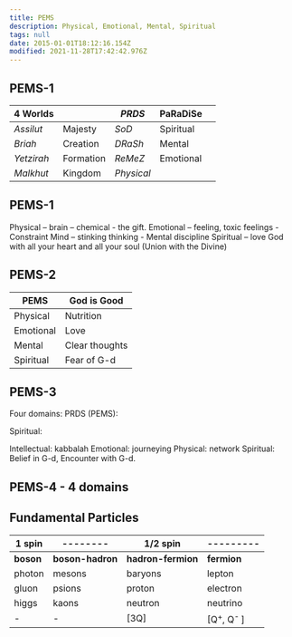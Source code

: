 ```yaml
---
title: PEMS
description: Physical, Emotional, Mental, Spiritual
tags: null
date: 2015-01-01T18:12:16.154Z
modified: 2021-11-28T17:42:42.976Z
---
```


## PEMS-1

| 4 Worlds   |           | _PRDS_     | PaRaDiSe  |     |
| ---------- | --------- | ---------- | --------- | --- |
| _Assilut_  | Majesty   | _SoD_      | Spiritual |
| _Briah_    | Creation  | _DRaSh_    | Mental    |
| _Yetzirah_ | Formation | _ReMeZ_    | Emotional |
| _Malkhut_  | Kingdom   | _Physical_ |

## PEMS-1

Physical – brain – chemical - the gift.
Emotional – feeling, toxic feelings - Constraint
Mind – stinking thinking - Mental discipline
Spiritual – love God with all your heart and all your soul (Union with the Divine)

## PEMS-2

| PEMS      | God is Good    |
| --------- | -------------- |
| Physical  | Nutrition      |
| Emotional | Love           |
| Mental    | Clear thoughts |
| Spiritual | Fear of G-d    |

## PEMS-3

Four domains: PRDS (PEMS):

Spiritual:

Intellectual: kabbalah
Emotional: journeying
Physical: network
Spiritual: Belief in G-d, Encounter with G-d.

## PEMS-4 - 4 domains

## Fundamental Particles

| 1 spin    | --------         | 1/2 spin           | ---------                            |
| --------- | ---------------- | ------------------ | ------------------------------------ |
| **boson** | **boson-hadron** | **hadron-fermion** | **fermion**                          |
| photon    | mesons           | baryons            | lepton                               |
| gluon     | psions           | proton             | electron                             |
| higgs     | kaons            | neutron            | neutrino                             |
| -         | -                | [3Q]               | [Q<sup>+</sup>, Q<sup>-&nbsp;</sup>] |
